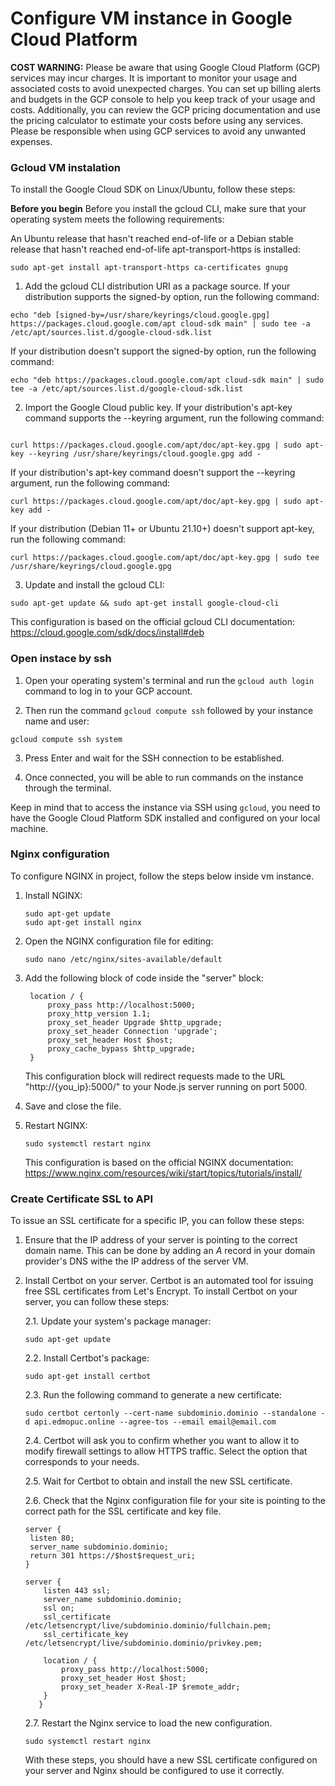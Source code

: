 # **Configure VM instance in Google Cloud Platform**
**COST WARNING:** Please be aware that using Google Cloud Platform (GCP) services may incur charges. It is important to monitor your usage and associated costs to avoid unexpected charges. You can set up billing alerts and budgets in the GCP console to help you keep track of your usage and costs. Additionally, you can review the GCP pricing documentation and use the pricing calculator to estimate your costs before using any services. Please be responsible when using GCP services to avoid any unwanted expenses.

### **Gcloud VM instalation**

To install the Google Cloud SDK on Linux/Ubuntu, follow these steps:

**Before you begin** 
Before you install the gcloud CLI, make sure that your operating system meets the following requirements:

An Ubuntu release that hasn't reached end-of-life or a Debian stable release that hasn't reached end-of-life
apt-transport-https is installed:

```
sudo apt-get install apt-transport-https ca-certificates gnupg
```

1. Add the gcloud CLI distribution URI as a package source. If your distribution supports the signed-by option, run the following command:
```
echo "deb [signed-by=/usr/share/keyrings/cloud.google.gpg] https://packages.cloud.google.com/apt cloud-sdk main" | sudo tee -a /etc/apt/sources.list.d/google-cloud-sdk.list
```

If your distribution doesn't support the signed-by option, run the following command:

```
echo "deb https://packages.cloud.google.com/apt cloud-sdk main" | sudo tee -a /etc/apt/sources.list.d/google-cloud-sdk.list
```

2. Import the Google Cloud public key. If your distribution's apt-key command supports the --keyring argument, run the following command:
```

curl https://packages.cloud.google.com/apt/doc/apt-key.gpg | sudo apt-key --keyring /usr/share/keyrings/cloud.google.gpg add -
```
If your distribution's apt-key command doesn't support the --keyring argument, run the following command:

```
curl https://packages.cloud.google.com/apt/doc/apt-key.gpg | sudo apt-key add -
```

If your distribution (Debian 11+ or Ubuntu 21.10+) doesn't support apt-key, run the following command:
```
curl https://packages.cloud.google.com/apt/doc/apt-key.gpg | sudo tee /usr/share/keyrings/cloud.google.gpg
```

3. Update and install the gcloud CLI:
```
sudo apt-get update && sudo apt-get install google-cloud-cli
```
This configuration is based on the official gcloud CLI documentation: https://cloud.google.com/sdk/docs/install#deb

### **Open instace by ssh**
1. Open your operating system's terminal and run the `gcloud auth login` command to log in to your GCP account.

2. Then run the command `gcloud compute ssh` followed by your instance name and user:

```
gcloud compute ssh system
```

3. Press Enter and wait for the SSH connection to be established.

4. Once connected, you will be able to run commands on the instance through the terminal.

Keep in mind that to access the instance via SSH using `gcloud`, you need to have the Google Cloud Platform SDK installed and configured on your local machine.

### **Nginx configuration**

To configure NGINX in project, follow the steps below inside vm instance.

1. Install NGINX:

   ```
   sudo apt-get update
   sudo apt-get install nginx
   ```

2. Open the NGINX configuration file for editing:

   ```
   sudo nano /etc/nginx/sites-available/default
   ```

3. Add the following block of code inside the "server" block:

   ```                                                                                              
    location / {
        proxy_pass http://localhost:5000;
        proxy_http_version 1.1;
        proxy_set_header Upgrade $http_upgrade;
        proxy_set_header Connection 'upgrade';
        proxy_set_header Host $host;
        proxy_cache_bypass $http_upgrade;
    }
   ```

   This configuration block will redirect requests made to the URL "http://{you_ip}:5000/" to your Node.js server running on port 5000.

4. Save and close the file.

5. Restart NGINX:

   ```
   sudo systemctl restart nginx
   ```

   This configuration is based on the official NGINX documentation: https://www.nginx.com/resources/wiki/start/topics/tutorials/install/
   
### **Create Certificate SSL to API**
To issue an SSL certificate for a specific IP, you can follow these steps:

1. Ensure that the IP address of your server is pointing to the correct domain name. This can be done by adding an *A* record in your domain provider's DNS withe the IP address of the server VM.

2. Install Certbot on your server. Certbot is an automated tool for issuing free SSL certificates from Let's Encrypt.
To install Certbot on your server, you can follow these steps:

   2.1. Update your system's package manager:

   ```
   sudo apt-get update
   ```

   2.2. Install Certbot's package:

   ```
   sudo apt-get install certbot
   ```

   2.3. Run the following command to generate a new certificate:

   ```
   sudo certbot certonly --cert-name subdominio.dominio --standalone -d api.edmopuc.online --agree-tos --email email@email.com
   ```

   2.4. Certbot will ask you to confirm whether you want to allow it to modify firewall settings to allow HTTPS traffic. Select the option that corresponds to your needs.

   2.5. Wait for Certbot to obtain and install the new SSL certificate.

   2.6. Check that the Nginx configuration file for your site is pointing to the correct path for the SSL certificate and key file.

   ```
   server {
    listen 80;
    server_name subdominio.dominio;
    return 301 https://$host$request_uri;
   }

   server {
       listen 443 ssl;
       server_name subdominio.dominio;
       ssl on;
       ssl_certificate /etc/letsencrypt/live/subdominio.dominio/fullchain.pem;
       ssl_certificate_key /etc/letsencrypt/live/subdominio.dominio/privkey.pem;

       location / {
           proxy_pass http://localhost:5000;
           proxy_set_header Host $host;
           proxy_set_header X-Real-IP $remote_addr;
       }
      }
   ```

   2.7. Restart the Nginx service to load the new configuration.

   ```
   sudo systemctl restart nginx
   ```

   With these steps, you should have a new SSL certificate configured on your server and Nginx should be configured to use it correctly.